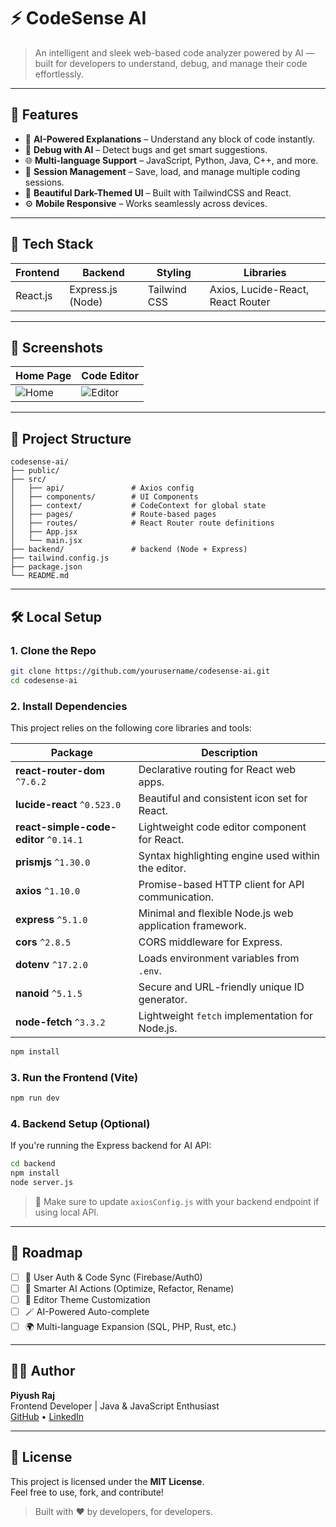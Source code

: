 
# ⚡ CodeSense AI

> An intelligent and sleek web-based code analyzer powered by AI — built for developers to understand, debug, and manage their code effortlessly.

---

## 🚀 Features

- 🧠 **AI-Powered Explanations** – Understand any block of code instantly.
- 🐞 **Debug with AI** – Detect bugs and get smart suggestions.
- 🌐 **Multi-language Support** – JavaScript, Python, Java, C++, and more.
- 📁 **Session Management** – Save, load, and manage multiple coding sessions.
- 🎨 **Beautiful Dark-Themed UI** – Built with TailwindCSS and React.
- ⚙️ **Mobile Responsive** – Works seamlessly across devices.

---

## 🔧 Tech Stack

| Frontend      | Backend         | Styling         | Libraries         |
|---------------|------------------|------------------|--------------------|
| React.js      | Express.js (Node) | Tailwind CSS     | Axios, Lucide-React, React Router |

---

## 📸 Screenshots

| Home Page | Code Editor |
|-----------|-------------|
| ![Home](https://github.com/user-attachments/assets/f01264af-ac12-4ec0-befe-53b607ac61f7) | ![Editor](https://github.com/user-attachments/assets/e953df3e-de7f-4f74-a6b2-191752b4031d) |

---

## 📁 Project Structure

```
codesense-ai/
├── public/
├── src/
│   ├── api/               # Axios config
│   ├── components/        # UI Components
│   ├── context/           # CodeContext for global state
│   ├── pages/             # Route-based pages
│   ├── routes/            # React Router route definitions
│   ├── App.jsx
│   └── main.jsx
├── backend/               # backend (Node + Express)
├── tailwind.config.js
├── package.json
└── README.md
```
---

## 🛠️ Local Setup

### 1. Clone the Repo

```bash
git clone https://github.com/yourusername/codesense-ai.git
cd codesense-ai
```

### 2. Install Dependencies

This project relies on the following core libraries and tools:

| Package | Description |
|---------|-------------|
| **react-router-dom** `^7.6.2` | Declarative routing for React web apps. |
| **lucide-react** `^0.523.0` | Beautiful and consistent icon set for React. |
| **react-simple-code-editor** `^0.14.1` | Lightweight code editor component for React. |
| **prismjs** `^1.30.0` | Syntax highlighting engine used within the editor. |
| **axios** `^1.10.0` | Promise-based HTTP client for API communication. |
| **express** `^5.1.0` | Minimal and flexible Node.js web application framework. |
| **cors** `^2.8.5` | CORS middleware for Express. |
| **dotenv** `^17.2.0` | Loads environment variables from `.env`. |
| **nanoid** `^5.1.5` | Secure and URL-friendly unique ID generator. |
| **node-fetch** `^3.3.2` | Lightweight `fetch` implementation for Node.js. |

```bash
npm install
```

### 3. Run the Frontend (Vite)

```bash
npm run dev
```

### 4. Backend Setup (Optional)

If you're running the Express backend for AI API:
```bash
cd backend
npm install
node server.js
```

> 📝 Make sure to update `axiosConfig.js` with your backend endpoint if using local API.

---

## 📌 Roadmap

- [ ] 🔐 User Auth & Code Sync (Firebase/Auth0)
- [ ] 🧠 Smarter AI Actions (Optimize, Refactor, Rename)
- [ ] 🎨 Editor Theme Customization
- [ ] 🪄 AI-Powered Auto-complete
- [ ] 🌍 Multi-language Expansion (SQL, PHP, Rust, etc.)

---

## 👨‍💻 Author

**Piyush Raj**  
Frontend Developer | Java & JavaScript Enthusiast  
[GitHub](https://github.com/Piyush-Raj-Sharma) • [LinkedIn](https://www.linkedin.com/in/piyush-raj-sharma/)

---

## 📄 License

This project is licensed under the **MIT License**.  
Feel free to use, fork, and contribute!

> Built with ❤️ by developers, for developers.
